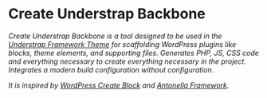 # Create Understrap Backbone
_Create Understrap Backbone is a tool designed to be used in the [Understrap Framework Theme](https://github.com/Gergab00/understrap-framework-theme) for scaffolding WordPress plugins like blocks, theme elements, and supporting files. Generates PHP, JS, CSS code and everything necessary to create everything necessary in the project. Integrates a modern build configuration without configuration._

_It is inspired by [WordPress Create Block](https://www.npmjs.com/package/@wordpress/create-block) and [Antonella Framework](https://antonellaframework.com/en/)._

